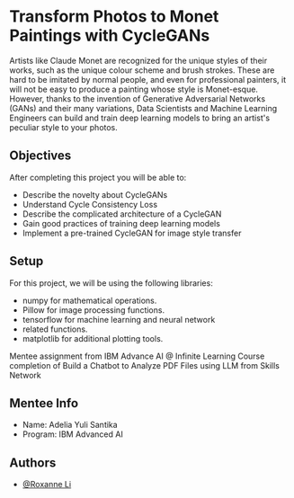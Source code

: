 
# Transform Photos to Monet Paintings with CycleGANs

Artists like Claude Monet are recognized for the unique styles of their works, such as the unique colour scheme and brush strokes. These are hard to be imitated by normal people, and even for professional painters, it will not be easy to produce a painting whose style is Monet-esque. However, thanks to the invention of Generative Adversarial Networks (GANs) and their many variations, Data Scientists and Machine Learning Engineers can build and train deep learning models to bring an artist's peculiar style to your photos.

## Objectives
After completing this project you will be able to:

- Describe the novelty about CycleGANs
- Understand Cycle Consistency Loss
- Describe the complicated architecture of a CycleGAN
- Gain good practices of training deep learning models
- Implement a pre-trained CycleGAN for image style transfer
## Setup
For this project, we will be using the following libraries:

- numpy for mathematical operations.
- Pillow for image processing functions.
- tensorflow for machine learning and neural network 
- related functions.
- matplotlib for additional plotting tools.

Mentee assignment from IBM Advance AI @ Infinite Learning Course completion of Build a Chatbot to Analyze PDF Files using LLM from Skills Network

## Mentee Info
- Name: Adelia Yuli Santika
- Program: IBM Advanced AI




## Authors

- [@Roxanne Li](https://www.linkedin.com/in/roxanne-li/)


